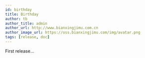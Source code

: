 ```yaml
---
id: birthday
title: Birthday
author: tb
author_title: admin
author_url: http://www.bianxingjimu.com.cn
author_image_url: https://oss.bianxingjimu.com/img/avatar.png
tags: [release, doc]
---
```


First release...

